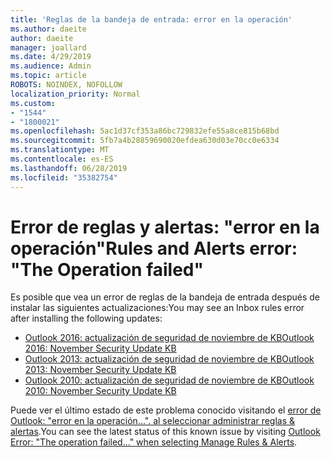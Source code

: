 ```yaml
---
title: 'Reglas de la bandeja de entrada: error en la operación'
ms.author: daeite
author: daeite
manager: joallard
ms.date: 4/29/2019
ms.audience: Admin
ms.topic: article
ROBOTS: NOINDEX, NOFOLLOW
localization_priority: Normal
ms.custom:
- "1544"
- "1800021"
ms.openlocfilehash: 5ac1d37cf353a86bc729832efe55a8ce815b68bd
ms.sourcegitcommit: 5fb7a4b28859690020efdea630d03e70cc0e6334
ms.translationtype: MT
ms.contentlocale: es-ES
ms.lasthandoff: 06/28/2019
ms.locfileid: "35382754"
---
```

# <a name="rules-and-alerts-error-the-operation-failed"></a><span data-ttu-id="02912-102">Error de reglas y alertas: "error en la operación"</span><span class="sxs-lookup"><span data-stu-id="02912-102">Rules and Alerts error: "The Operation failed"</span></span>

<span data-ttu-id="02912-103">Es posible que vea un error de reglas de la bandeja de entrada después de instalar las siguientes actualizaciones:</span><span class="sxs-lookup"><span data-stu-id="02912-103">You may see an Inbox rules error after installing the following updates:</span></span>

- [<span data-ttu-id="02912-104">Outlook 2016: actualización de seguridad de noviembre de KB</span><span class="sxs-lookup"><span data-stu-id="02912-104">Outlook 2016: November Security Update KB</span></span>](https://support.microsoft.com/help/4461506)
- [<span data-ttu-id="02912-105">Outlook 2013: actualización de seguridad de noviembre de KB</span><span class="sxs-lookup"><span data-stu-id="02912-105">Outlook 2013: November Security Update KB</span></span>](https://support.microsoft.com/help/4461486)
- [<span data-ttu-id="02912-106">Outlook 2010: actualización de seguridad de noviembre de KB</span><span class="sxs-lookup"><span data-stu-id="02912-106">Outlook 2010: November Security Update KB</span></span>](https://support.microsoft.com/help/4461585)

<span data-ttu-id="02912-107">Puede ver el último estado de este problema conocido visitando el [error de Outlook: "error en la operación...". al seleccionar administrar reglas & alertas](https://support.office.com/article/Outlook-Error-The-operation-failed-when-selecting-Manage-Rules-Alerts-64b6ff77-98c2-4564-9cbf-25bd8e17fb8b%20).</span><span class="sxs-lookup"><span data-stu-id="02912-107">You can see the latest status of this known issue by visiting [Outlook Error: "The operation failed..." when selecting Manage Rules & Alerts](https://support.office.com/article/Outlook-Error-The-operation-failed-when-selecting-Manage-Rules-Alerts-64b6ff77-98c2-4564-9cbf-25bd8e17fb8b%20).</span></span>